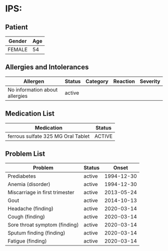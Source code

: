 # IPS:

## Patient

|Gender|Age|
|---|---|
|FEMALE|54|

## Allergies and Intolerances

|Allergen|Status|Category|Reaction|Severity|
|---|---|---|---|---|
|No information about allergies|active||||

## Medication List

|Medication|Status|
|---|---|
|ferrous sulfate 325 MG Oral Tablet|ACTIVE|

## Problem List

|Problem|Status|Onset|
|---|---|---|
|Prediabetes|active|1994-12-30|
|Anemia (disorder)|active|1994-12-30|
|Miscarriage in first trimester|active|2013-05-24|
|Gout|active|2014-10-13|
|Headache (finding)|active|2020-03-14|
|Cough (finding)|active|2020-03-14|
|Sore throat symptom (finding)|active|2020-03-14|
|Sputum finding (finding)|active|2020-03-14|
|Fatigue (finding)|active|2020-03-14|
